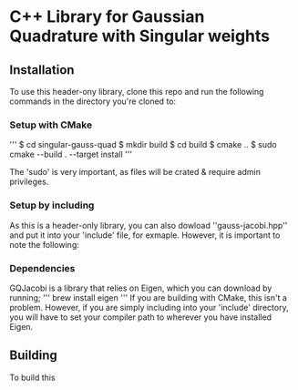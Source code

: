# C++ Library for Gaussian Quadrature with Singular weights

## Installation


To use this header-ony library, clone this repo and run the following commands in the directory you're cloned to:
### Setup with CMake
'''
$ cd singular-gauss-quad
$ mkdir build
$ cd build
$ cmake ..
$ sudo cmake --build . --target install
'''

The 'sudo' is very important, as files will be crated & require admin privileges.

### Setup by including
As this is a header-only library, you can also dowload ''gauss-jacobi.hpp'' and put it into your 'include' file, for exmaple. However, it is important to note the following:
### Dependencies
GQJacobi is a library that relies on Eigen, which you can download by running;
'''
brew install eigen
'''
If you are building with CMake, this isn't a problem. However, if you are simply including into your 'include' directory, you will have to set your compiler path to wherever you have installed Eigen.


## Building

To build this 